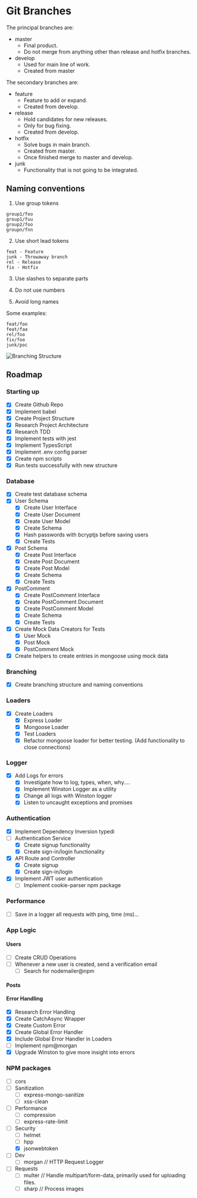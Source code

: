 # Git Branches

The principal branches are:

- master
  - Final product.
  - Do not merge from anything other than release and hotfix branches.
- develop
  - Used for main line of work.
  - Created from master

The secondary branches are:

- feature
  - Feature to add or expand.
  - Created from develop.
- release
  - Hold candidates for new releases.
  - Only for bug fixing.
  - Created from develop.
- hotfix
  - Solve bugs in main branch.
  - Created from master.
  - Once finished merge to master and develop.
- junk
  - Functionality that is not going to be integrated.

## Naming conventions

1. Use group tokens

```
group1/foo
group1/fuu
group2/foo
groupn/fnn
```

2. Use short lead tokens

```
feat - Feature
junk - Throwaway branch
rel - Release
fix - Hotfix
```

3. Use slashes to separate parts

4. Do not use numbers

5. Avoid long names

Some examples:

```
feat/foo
feat/faa
rel/foo
fix/foo
junk/poc
```

![Branching Structure](https://i.stack.imgur.com/tjJCt.png)

## Roadmap

### Starting up

- [x] Create Github Repo
- [x] Implement babel
- [x] Create Project Structure
- [x] Research Project Architecture
- [x] Research TDD
- [x] Implement tests with jest
- [x] Implement TypesScript
- [x] Implement .env config parser
- [x] Create npm scripts
- [x] Run tests successfully with new structure

### Database

- [x] Create test database schema
- [x] User Schema
  - [x] Create User Interface
  - [x] Create User Document
  - [x] Create User Model
  - [x] Create Schema
  - [x] Hash passwords with bcryptjs before saving users
  - [x] Create Tests
- [x] Post Schema
  - [x] Create Post Interface
  - [x] Create Post Document
  - [x] Create Post Model
  - [x] Create Schema
  - [x] Create Tests
- [x] PostComment
  - [x] Create PostComment Interface
  - [x] Create PostComment Document
  - [x] Create PostComment Model
  - [x] Create Schema
  - [x] Create Tests
- [x] Create Mock Data Creators for Tests
  - [x] User Mock
  - [x] Post Mock
  - [x] PostComment Mock
- [x] Create helpers to create entries in mongoose using mock data

### Branching

- [x] Create branching structure and naming conventions

### Loaders

- [x] Create Loaders
  - [x] Express Loader
  - [x] Mongoose Loader
  - [x] Test Loaders
  - [x] Refactor mongoose loader for better testing. (Add functionality to close connections)

### Logger

- [x] Add Logs for errors
  - [x] Investigate how to log, types, when, why....
  - [x] Implement Winston Logger as a utility
  - [x] Change all logs with Winston logger
  - [x] Listen to uncaught exceptions and promises

### Authentication

- [x] Implement Dependency Inversion typedi
- [ ] Authentication Service
  - [x] Create signup functionality
  - [x] Create sign-in/login functionality
- [x] API Route and Controller
  - [x] Create signup
  - [x] Create sign-in/login
- [x] Implement JWT user authentication
  - [ ] Implement cookie-parser npm package

### Performance

- [ ] Save in a logger all requests with ping, time (ms)...

### App Logic

#### Users

- [ ] Create CRUD Operations
- [ ] Whenever a new user is created, send a verification email
  - [ ] Search for nodemailer@npm

#### Posts

#### Error Handling

- [x] Research Error Handling
- [x] Create CatchAsync Wrapper
- [x] Create Custom Error
- [x] Create Global Error Handler
- [x] Include Global Error Handler in Loaders
- [ ] Implement npm@morgan
- [x] Upgrade Winston to give more insight into errors

### NPM packages

- [ ] cors
- [ ] Sanitization
  - [ ] express-mongo-sanitize
  - [ ] xss-clean
- [ ] Performance
  - [ ] compression
  - [ ] express-rate-limit
- [ ] Security
  - [ ] helmet
  - [ ] hpp
  - [x] jsonwebtoken
- [ ] Dev
  - [ ] morgan // HTTP Request Logger
- [ ] Requests
  - [ ] multer // Handle multipart/form-data, primarily used for uploading files.
  - [ ] sharp // Process images
